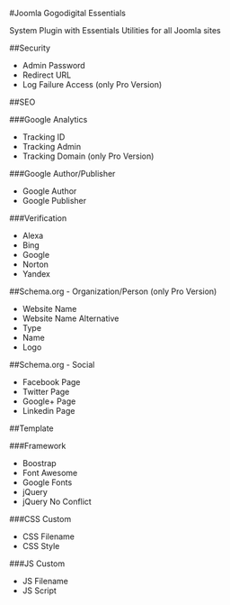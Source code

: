 #Joomla Gogodigital Essentials

System Plugin with Essentials Utilities for all Joomla sites

##Security

 - Admin Password
 - Redirect URL
 - Log Failure Access (only Pro Version)

##SEO

###Google Analytics

 - Tracking ID
 - Tracking Admin
 - Tracking Domain (only Pro Version)
 
###Google Author/Publisher

- Google Author
- Google Publisher
 
###Verification

 - Alexa
 - Bing
 - Google
 - Norton
 - Yandex

##Schema.org - Organization/Person (only Pro Version)

 - Website Name
 - Website Name Alternative
 - Type
 - Name
 - Logo

##Schema.org - Social

 - Facebook Page
 - Twitter Page
 - Google+ Page
 - Linkedin Page

##Template

###Framework

 - Boostrap
 - Font Awesome
 - Google Fonts
 - jQuery
 - jQuery No Conflict

###CSS Custom

 - CSS Filename
 - CSS Style

###JS Custom

 - JS Filename
 - JS Script
